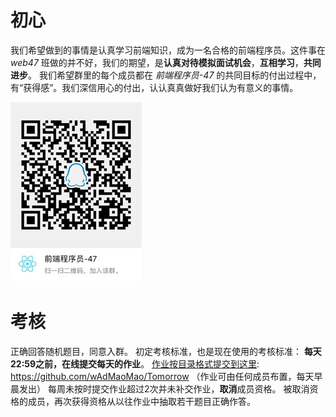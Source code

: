 # 初心
我们希望做到的事情是认真学习前端知识，成为一名合格的前端程序员。这件事在 _web47_ 班做的并不好，我们的期望，是**认真对待模拟面试机会**，**互相学习**，**共同进步**。
我们希望群里的每个成员都在 _前端程序员-47_ 的共同目标的付出过程中，有“获得感”。我们深信用心的付出，认认真真做好我们认为有意义的事情。

![](qq.jpg "445833981")

# 考核
正确回答随机题目，同意入群。
初定考核标准，也是现在使用的考核标准：
**每天22:59之前，在线提交每天的作业**。
[作业按目录格式提交到这里](https://github.com/wAdMaoMao/Tomorrow "请按时提交作业"): https://github.com/wAdMaoMao/Tomorrow
（作业可由任何成员布置，每天早晨发出）
每周未按时提交作业超过2次并未补交作业，**取消**成员资格。
被取消资格的成员，再次获得资格从以往作业中抽取若干题目正确作答。
